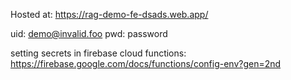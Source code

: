 
Hosted at: https://rag-demo-fe-dsads.web.app/

uid: demo@invalid.foo
pwd: password

setting secrets in firebase cloud functions:
https://firebase.google.com/docs/functions/config-env?gen=2nd
